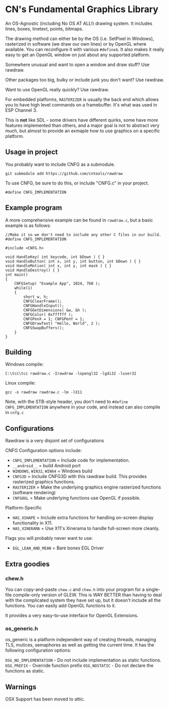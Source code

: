 # CN's Fundamental Graphics Library

An OS-Agnostic (including No OS AT ALL!) drawing system.  It includes lines,
boxes, linetext, points, bitmaps.

The drawing method can either be by the OS (i.e. SetPixel in Windows),
rasterized in software (we draw our own lines) or by OpenGL where available.
You can reconfigure it with various `#define`s.  It also makes it really easy
to get an OpenGL window on just about any supported platform.

Somewhere unusual and want to open a window and draw stuff?  Use rawdraw.

Other packages too big, bulky or include junk you don't want?  Use rawdraw.

Want to use OpenGL really quickly?  Use rawdraw.

For embedded platforms, `RASTERIZER` is usually the back end which allows you
to have high level commands on a framebuffer.  It's what was used in ESP
Channel 3.

This is **not** like SDL - some drivers have different quirks, some have
more features implemented than others, and a major goal is not to abstract
very much, but almost to provide an exmaple how to use graphics on a specific
platform.


## Usage in project

You probably want to include CNFG as a submodule.

`git submodule add https://github.com/cntools/rawdraw`

To use CNFG, be sure to do this, or include "CNFG.c" in your project.
```
#define CNFG_IMPLEMENTATION
```

## Example program
A more comprehensive example can be found in `rawdraw.c`, but a basic example
is as follows:

```
//Make it so we don't need to include any other C files in our build.
#define CNFG_IMPLEMENTATION

#include <CNFG.h>

void HandleKey( int keycode, int bDown ) { }
void HandleButton( int x, int y, int button, int bDown ) { }
void HandleMotion( int x, int y, int mask ) { }
void HandleDestroy() { }
int main()
{
	CNFGSetup( "Example App", 1024, 768 );
	while(1)
	{
		short w, h;
		CNFGClearFrame();
		CNFGHandleInput();
		CNFGGetDimensions( &w, &h );
		CNFGColor( 0xffffff );
		CNFGPenX = 1; CNFGPenY = 1;
		CNFGDrawText( "Hello, World", 2 );
		CNFGSwapBuffers();
	}
}
```

## Building

Windows compile:
```
C:\tcc\tcc rawdraw.c -Irawdraw -lopengl32 -lgdi32 -luser32
```

Linux compile:
```
gcc -o rawdraw rawdraw.c -lm -lX11
```

Note, with the STB-style header, you don't need to
`#define CNFG_IMPLEMENTATION` anywhere in your code, and instead can also
compile in `cnfg.c`

## Configurations
Rawdraw is a very disjoint set of configurations

CNFG Configuration options include:
* `CNFG_IMPLEMENTATION` = Include code for implementation.
* `__android__` = build Android port
* `WINDOWS`, `WIN32`, `WIN64` = Windows build
* `CNFG3D` = Include CNFG3D with this rawdraw build.  This provides rasterized graphics functions.
* `RASTERIZER` = Make the underlying graphics engine rasterized functions (software rendering)
* `CNFGOGL` = Make underlying functions use OpenGL if possible.

Platform-Specific
* `HAS_XSHAPE` = Include extra functions for handling on-screen display functionality in X11.
* `HAS_XINERAMA` = Use X11's Xinerama to handle full-screen more cleanly.

Flags you will probably never want to use:
* `EGL_LEAN_AND_MEAN` = Bare bones EGL Driver


## Extra goodies

### chew.h

You can copy-and-paste `chew.c` and `chew.h` into your program for a single-file compile-only
version of GLEW.  This is WAY BETTER than having to deal with the complicated system they have
set up, but it doesn't include all the functions.  You can easily add OpenGL functions to it.

It provides a very easy-to-use interface for OpenGL Extensions.

### os_generic.h

os_generic is a platform independent way of creating threads, managing TLS, mutices, 
semaphores as well as getting the current time.  It has the following configuration options:

`OSG_NO_IMPLEMENTATION` - Do not include implementation as static functions.
`OSG_PREFIX` - Override function prefix
`OSG_NOSTATIC` - Do not declare the functions as static.

## Warnings

OSX Support has been moved to attic.
